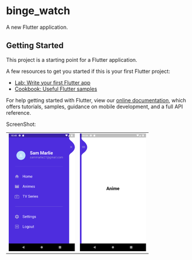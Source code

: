 # binge_watch

A new Flutter application.

## Getting Started

This project is a starting point for a Flutter application.

A few resources to get you started if this is your first Flutter project:

- [Lab: Write your first Flutter app](https://flutter.dev/docs/get-started/codelab)
- [Cookbook: Useful Flutter samples](https://flutter.dev/docs/cookbook)

For help getting started with Flutter, view our
[online documentation](https://flutter.dev/docs), which offers tutorials,
samples, guidance on mobile development, and a full API reference.

ScreenShot:
<table>
  <tr>
    <td><img src="Images/Screenshot_1601270281.png" width="180"></td>
    <td><img src="Images/Screenshot_1601270655.png" width="180"></td>
  </tr>
</table>
